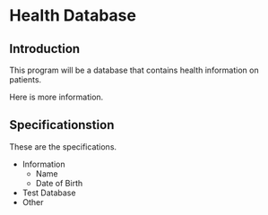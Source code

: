 # Health Database

## Introduction
This program will be a database that contains health information on patients.

Here is more information.

## Specificationstion
These are the specifications. 
* Information
    + Name
    + Date of Birth
* Test Database
* Other
